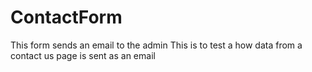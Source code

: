 # ContactForm
This form sends an email to the admin
This is to test a how data from a contact us page is sent as an email
